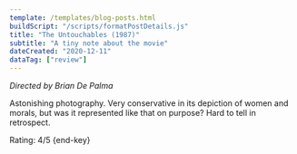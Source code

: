 ```yaml
---
template: /templates/blog-posts.html
buildScript: "/scripts/formatPostDetails.js"
title: "The Untouchables (1987)"
subtitle: "A tiny note about the movie"
dateCreated: "2020-12-11"
dataTag: ["review"]
---
```


_Directed by Brian De Palma_

Astonishing photography. Very conservative in its depiction of women and morals, but was it represented like that on purpose? Hard to tell in retrospect.

Rating: 4/5 {end-key}
